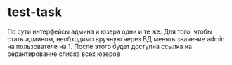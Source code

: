 # test-task
По сути интерфейсы админа и юзера одни и те же.
Для того, чтобы стать админом, необходимо вручную через БД менять значение admin на пользователе на 1. После этого будет доступна 
ссылка на редактирование списка всех юзеров
